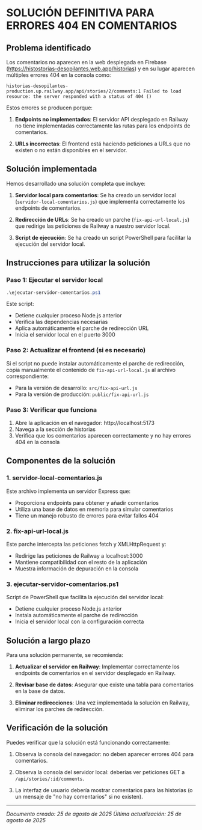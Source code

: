 # SOLUCIÓN DEFINITIVA PARA ERRORES 404 EN COMENTARIOS

## Problema identificado

Los comentarios no aparecen en la web desplegada en Firebase (https://histostorias-desopilantes.web.app/historias) y en su lugar aparecen múltiples errores 404 en la consola como:

```
historias-desopilantes-production.up.railway.app/api/stories/2/comments:1 Failed to load resource: the server responded with a status of 404 ()
```

Estos errores se producen porque:

1. **Endpoints no implementados**: El servidor API desplegado en Railway no tiene implementadas correctamente las rutas para los endpoints de comentarios.

2. **URLs incorrectas**: El frontend está haciendo peticiones a URLs que no existen o no están disponibles en el servidor.

## Solución implementada

Hemos desarrollado una solución completa que incluye:

1. **Servidor local para comentarios**: Se ha creado un servidor local (`servidor-local-comentarios.js`) que implementa correctamente los endpoints de comentarios.

2. **Redirección de URLs**: Se ha creado un parche (`fix-api-url-local.js`) que redirige las peticiones de Railway a nuestro servidor local.

3. **Script de ejecución**: Se ha creado un script PowerShell para facilitar la ejecución del servidor local.

## Instrucciones para utilizar la solución

### Paso 1: Ejecutar el servidor local

```powershell
.\ejecutar-servidor-comentarios.ps1
```

Este script:
- Detiene cualquier proceso Node.js anterior
- Verifica las dependencias necesarias
- Aplica automáticamente el parche de redirección URL
- Inicia el servidor local en el puerto 3000

### Paso 2: Actualizar el frontend (si es necesario)

Si el script no puede instalar automáticamente el parche de redirección, copia manualmente el contenido de `fix-api-url-local.js` al archivo correspondiente:

- Para la versión de desarrollo: `src/fix-api-url.js`
- Para la versión de producción: `public/fix-api-url.js`

### Paso 3: Verificar que funciona

1. Abre la aplicación en el navegador: http://localhost:5173
2. Navega a la sección de historias
3. Verifica que los comentarios aparecen correctamente y no hay errores 404 en la consola

## Componentes de la solución

### 1. servidor-local-comentarios.js

Este archivo implementa un servidor Express que:
- Proporciona endpoints para obtener y añadir comentarios
- Utiliza una base de datos en memoria para simular comentarios
- Tiene un manejo robusto de errores para evitar fallos 404

### 2. fix-api-url-local.js

Este parche intercepta las peticiones fetch y XMLHttpRequest y:
- Redirige las peticiones de Railway a localhost:3000
- Mantiene compatibilidad con el resto de la aplicación
- Muestra información de depuración en la consola

### 3. ejecutar-servidor-comentarios.ps1

Script de PowerShell que facilita la ejecución del servidor local:
- Detiene cualquier proceso Node.js anterior
- Instala automáticamente el parche de redirección
- Inicia el servidor local con la configuración correcta

## Solución a largo plazo

Para una solución permanente, se recomienda:

1. **Actualizar el servidor en Railway**: Implementar correctamente los endpoints de comentarios en el servidor desplegado en Railway.

2. **Revisar base de datos**: Asegurar que existe una tabla para comentarios en la base de datos.

3. **Eliminar redirecciones**: Una vez implementada la solución en Railway, eliminar los parches de redirección.

## Verificación de la solución

Puedes verificar que la solución está funcionando correctamente:

1. Observa la consola del navegador: no deben aparecer errores 404 para comentarios.

2. Observa la consola del servidor local: deberías ver peticiones GET a `/api/stories/:id/comments`.

3. La interfaz de usuario debería mostrar comentarios para las historias (o un mensaje de "no hay comentarios" si no existen).

---

*Documento creado: 25 de agosto de 2025*
*Última actualización: 25 de agosto de 2025*
